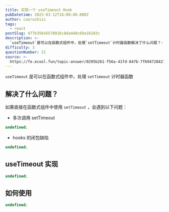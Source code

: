 ```yaml
---
title: 实现一个 useTimeout Hook
pubDatetime: 2023-03-12T16:00:00.000Z
author: caorushizi
tags:
  - react
postSlug: 477b35645578016c8da448c69a16103c
description: >-
  `useTimeout`是可以在函数式组件中，处理`setTimeout`计时器函数解决了什么问题？--------如果直接在函数式组件中使用`setTimeout`，会遇到以下问题：*多次调用set
difficulty: 3
questionNumber: 21
source: >-
  https://fe.ecool.fun/topic-answer/0295b261-f56a-41fd-847b-7f6947284279?orderBy=updateTime&order=desc&tagId=13
---
```


`useTimeout` 是可以在函数式组件中，处理 `setTimeout` 计时器函数

## 解决了什么问题？

如果直接在函数式组件中使用 `setTimeout` ，会遇到以下问题：

- 多次调用 setTimeout

```typescript
undefined;
```

- hooks 的闭包缺陷

```typescript
undefined;
```

## useTimeout 实现

```typescript
undefined;
```

## 如何使用

```typescript
undefined;
```
